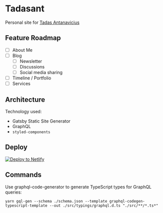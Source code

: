 # Tadasant

Personal site for [Tadas Antanavicius](https://github.com/tadasant)

## Feature Roadmap

- [ ] About Me
- [ ] Blog
    - [ ] Newsletter
    - [ ] Discussions
    - [ ] Social media sharing
- [ ] Timeline / Portfolio
- [ ] Services

## Architecture

Technology used:
* Gatsby Static Site Generator
* GraphQL
* `styled-components`

## Deploy

[![Deploy to Netlify](https://www.netlify.com/img/deploy/button.svg)](https://app.netlify.com/start/deploy?repository=https://github.com/tadasant/tadasant)

## Commands

Use graphql-code-generator to generate TypeScript types for GraphQL queries:

`yarn gql-gen --schema ./schema.json --template graphql-codegen-typescript-template --out ./src/typings/graphql.d.ts "./src/**/*.ts*"`
